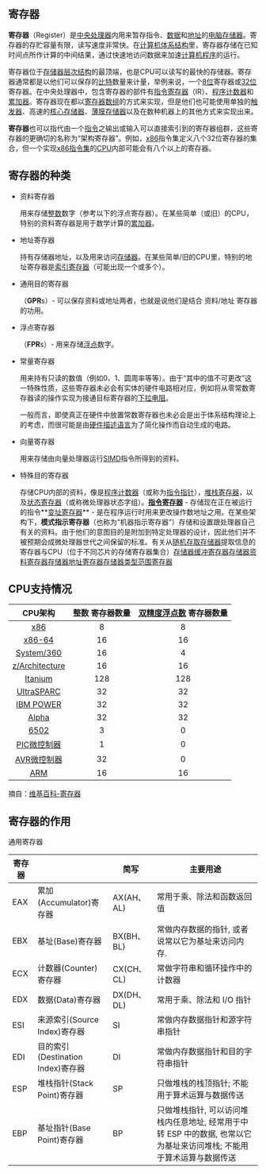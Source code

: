 ## 寄存器

**寄存器**（Register）是[中央处理器](https://zh.wikipedia.org/wiki/中央處理器)内用来暂存指令、[数据](https://zh.wikipedia.org/wiki/數據)和[地址](https://zh.wikipedia.org/wiki/内存地址)的[电脑存储器](https://zh.wikipedia.org/wiki/電腦記憶體)。寄存器的存贮容量有限，读写速度非常快。在[计算机体系结构](https://zh.wikipedia.org/wiki/電腦架構)里，寄存器存储在已知时间点所作计算的中间结果，通过快速地访问数据来加速[计算机程序](https://zh.wikipedia.org/wiki/電腦程式)的运行。

寄存器位于[存储器层次结构](https://zh.wikipedia.org/wiki/記憶體階層)的最顶端，也是CPU可以读写的最快的存储器。寄存器通常都是以他们可以保存的[比特](https://zh.wikipedia.org/wiki/位元)数量来计量，举例来说，一个[8位](https://zh.wikipedia.org/wiki/8位元)寄存器或[32位](https://zh.wikipedia.org/wiki/32位元)寄存器。在中央处理器中，包含寄存器的部件有[指令寄存器](https://zh.wikipedia.org/wiki/指令寄存器)（IR）、[程序计数器](https://zh.wikipedia.org/wiki/程序計數器)和[累加器](https://zh.wikipedia.org/wiki/累加器)。寄存器现在都以[寄存器数组](https://zh.wikipedia.org/w/index.php?title=暫存器陣列&action=edit&redlink=1)的方式来实现，但是他们也可能使用单独的[触发器](https://zh.wikipedia.org/wiki/正反器)、高速的[核心存储器](https://zh.wikipedia.org/w/index.php?title=核心記憶體&action=edit&redlink=1)、[薄膜存储器](https://zh.wikipedia.org/w/index.php?title=薄膜記憶體&action=edit&redlink=1)以及在数种机器上的其他方式来实现出来。

**寄存器**也可以指代由一个[指令](https://zh.wikipedia.org/wiki/指令)之输出或输入可以直接索引到的寄存器组群，这些寄存器的更确切的名称为“架构寄存器”。例如，[x86](https://zh.wikipedia.org/wiki/X86)指令集定义八个32位寄存器的集合，但一个实现[x86](https://zh.wikipedia.org/wiki/X86)[指令集](https://zh.wikipedia.org/wiki/指令集)的[CPU](https://zh.wikipedia.org/wiki/CPU)内部可能会有八个以上的寄存器。

## 寄存器的种类

- 资料寄存器

  用来存储[整数](https://zh.wikipedia.org/wiki/整數)数字（参考以下的浮点寄存器）。在某些简单（或旧）的CPU，特别的资料寄存器是用于数学计算的[累加器](https://zh.wikipedia.org/wiki/累加器)。

- 地址寄存器

  持有存储器地址，以及用来访问[存储器](https://zh.wikipedia.org/wiki/記憶體)。在某些简单/旧的CPU里，特别的地址寄存器是[索引寄存器](https://zh.wikipedia.org/w/index.php?title=索引暫存器&action=edit&redlink=1)（可能出现一个或多个）。

- 通用目的寄存器

  （**GPR**s）- 可以保存资料或地址两者，也就是说他们是结合 资料/地址 寄存器的功用。

- 浮点寄存器

  （**FPR**s）- 用来存储[浮点](https://zh.wikipedia.org/wiki/浮点)数字。

- 常量寄存器

  用来持有只读的数值（例如0、1、圆周率等等）。由于“其中的值不可更改”这一特殊性质，这些寄存器未必会有实体的硬件电路相对应，例如将从零常数寄存器读的操作实现为接通目标寄存器的[下拉电阻](https://zh.wikipedia.org/wiki/下拉电阻)。

  一般而言，即使真正在硬件中放置常数寄存器也未必会是出于体系结构理论上的考虑，而很可能是由[硬件描述语言](https://zh.wikipedia.org/wiki/硬件描述语言)为了简化操作而自动生成的电路。

- 向量寄存器

  用来存储由向量处理器运行[SIMD](https://zh.wikipedia.org/wiki/SIMD)指令所得到的资料。

- 特殊目的寄存器

  存储CPU内部的资料，像是[程序计数器](https://zh.wikipedia.org/wiki/程式計數器)（或称为[指令指针](https://zh.wikipedia.org/wiki/指令指针)），[堆栈寄存器](https://zh.wikipedia.org/wiki/堆栈)，以及[状态寄存器](https://zh.wikipedia.org/w/index.php?title=狀態暫存器&action=edit&redlink=1)（或称微处理器状态字组）。**[指令寄存器](https://zh.wikipedia.org/wiki/指令寄存器)** - 存储现在正在被运行的指令**[变址寄存器](https://zh.wikipedia.org/w/index.php?title=变址寄存器&action=edit&redlink=1)** - 是在程序运行时用来更改操作数地址之用。在某些架构下，**模式指示寄存器**（也称为“机器指示寄存器”）存储和设置跟处理器自己有关的资料。由于他们的意图目的是附加到特定处理器的设计，因此他们并不被预期会成微处理器世代之间保留的标准。有关从[随机存取存储器](https://zh.wikipedia.org/wiki/隨機存取記憶體)提取信息的寄存器与CPU（位于不同芯片的存储寄存器集合）[存储器缓冲寄存器](https://zh.wikipedia.org/w/index.php?title=記憶體緩衝寄存器&action=edit&redlink=1)[存储器资料寄存器](https://zh.wikipedia.org/wiki/記憶體資料寄存器)[存储器地址寄存器](https://zh.wikipedia.org/w/index.php?title=記憶體位址寄存器&action=edit&redlink=1)[存储器类型范围寄存器](https://zh.wikipedia.org/w/index.php?title=記憶體型態範圍寄存器&action=edit&redlink=1)

## CPU支持情况

|                           CPU架构                            | 整数 寄存器数量 | [双精度浮点数](https://zh.wikipedia.org/wiki/雙精度浮點數) 寄存器数量 |
| :----------------------------------------------------------: | :-------------: | :----------------------------------------------------------: |
|           [x86](https://zh.wikipedia.org/wiki/X86)           |        8        |                              8                               |
|        [x86-64](https://zh.wikipedia.org/wiki/X86-64)        |       16        |                              16                              |
|    [System/360](https://zh.wikipedia.org/wiki/System/360)    |       16        |                              4                               |
| [z/Architecture](https://zh.wikipedia.org/w/index.php?title=Z/Architecture&action=edit&redlink=1) |       16        |                              16                              |
|       [Itanium](https://zh.wikipedia.org/wiki/Itanium)       |       128       |                             128                              |
|    [UltraSPARC](https://zh.wikipedia.org/wiki/UltraSPARC)    |       32        |                              32                              |
|     [IBM POWER](https://zh.wikipedia.org/wiki/IBM_POWER)     |       32        |                              32                              |
|       [Alpha](https://zh.wikipedia.org/wiki/DEC_Alpha)       |       32        |                              32                              |
|        [6502](https://zh.wikipedia.org/wiki/MOS_6502)        |        3        |                              0                               |
|   [PIC微控制器](https://zh.wikipedia.org/wiki/PIC微控制器)   |        1        |                              0                               |
|    [AVR微控制器](https://zh.wikipedia.org/wiki/Atmel_AVR)    |       32        |                              0                               |
|         [ARM](https://zh.wikipedia.org/wiki/ARM架構)         |       16        |                              16                              |

摘自：[维基百科-寄存器](https://zh.wikipedia.org/wiki/%E5%AF%84%E5%AD%98%E5%99%A8)

## 寄存器的作用

通用寄存器

| 寄存器 |                                   | 简写       | 主要用途                                                     |
| ------ | --------------------------------- | ---------- | ------------------------------------------------------------ |
| EAX    | 累加(Accumulator)寄存器           | AX(AH、AL) | 常用于乘、除法和函数返回值                                   |
| EBX    | 基址(Base)寄存器                  | BX(BH、BL) | 常做内存数据的指针, 或者说常以它为基址来访问内存.            |
| ECX    | 计数器(Counter)寄存器             | CX(CH、CL) | 常做字符串和循环操作中的计数器                               |
| EDX    | 数据(Data)寄存器                  | DX(DH、DL) | 常用于乘、除法和 I/O 指针                                    |
| ESI    | 来源索引(Source Index)寄存器      | SI         | 常做内存数据指针和源字符串指针                               |
| EDI    | 目的索引(Destination Index)寄存器 | DI         | 常做内存数据指针和目的字符串指针                             |
| ESP    | 堆栈指针(Stack Point)寄存器       | SP         | 只做堆栈的栈顶指针; 不能用于算术运算与数据传送               |
| EBP    | 基址指针(Base Point)寄存器        | BP         | 只做堆栈指针, 可以访问堆栈内任意地址, 经常用于中转 ESP 中的数据, 也常以它为基址来访问堆栈; 不能用于算术运算与数据传送 |
